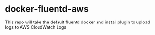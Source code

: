 # docker-fluentd-aws
This repo will take the default fluentd docker and install plugin to upload logs to AWS CloudWatch Logs
